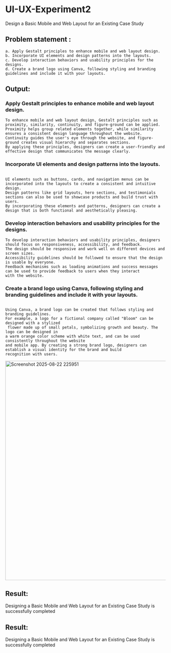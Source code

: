 # UI-UX-Experiment2
Design a Basic Mobile and Web Layout for an Existing Case Study
## Problem statement :
```
a. Apply Gestalt principles to enhance mobile and web layout design.
b. Incorporate UI elements and design patterns into the layouts.
c. Develop interaction behaviors and usability principles for the designs.
d. Create a brand logo using Canva, following styling and branding guidelines and include it with your layouts.

```
## Output:
### Apply Gestalt principles to enhance mobile and web layout design.
```
To enhance mobile and web layout design, Gestalt principles such as proximity, similarity, continuity, and figure-ground can be applied.
Proximity helps group related elements together, while similarity ensures a consistent design language throughout the website.
Continuity guides the user's eye through the website, and figure-ground creates visual hierarchy and separates sections.
By applying these principles, designers can create a user-friendly and effective design that communicates the message clearly.
```
### Incorporate UI elements and design patterns into the layouts.
```

UI elements such as buttons, cards, and navigation menus can be incorporated into the layouts to create a consistent and intuitive design.
Design patterns like grid layouts, hero sections, and testimonials sections can also be used to showcase products and build trust with users.
By incorporating these elements and patterns, designers can create a design that is both functional and aesthetically pleasing.

```
### Develop interaction behaviors and usability principles for the designs.

```
To develop interaction behaviors and usability principles, designers should focus on responsiveness, accessibility, and feedback.
The design should be responsive and work well on different devices and screen sizes.
Accessibility guidelines should be followed to ensure that the design is usable by everyone.
Feedback mechanisms such as loading animations and success messages can be used to provide feedback to users when they interact
with the website.

```
### Create a brand logo using Canva, following styling and branding guidelines and include it with your layouts.

```

Using Canva, a brand logo can be created that follows styling and branding guidelines.
For example, a logo for a fictional company called "Bloom" can be designed with a stylized
 flower made up of small petals, symbolizing growth and beauty. The logo can be designed in
a warm orange color scheme with white text, and can be used consistently throughout the website
and mobile app. By creating a strong brand logo, designers can establish a visual identity for the brand and build recognition with users.

```
<img width="681" height="690" alt="Screenshot 2025-08-22 225951" src="https://github.com/user-attachments/assets/e1d925ca-4685-4b2a-86bd-5e5cd9a3540a" />

## Result:
Designing a Basic Mobile and Web Layout for an Existing Case Study is successfully completed

## Result:
Designing a Basic Mobile and Web Layout for an Existing Case Study is successfully completed

